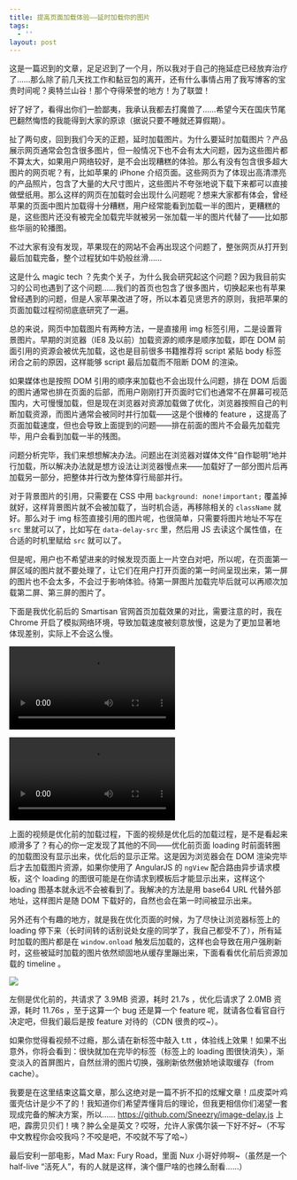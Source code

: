 ```yaml
---
title: 提高页面加载体验——延时加载你的图片
tags:
  - ''
layout: post
---
```

这是一篇迟到的文章，足足迟到了一个月，所以我对于自己的拖延症已经放弃治疗了……那么除了前几天找工作和黏豆包的离开，还有什么事情占用了我写博客的宝贵时间呢？奥特兰山谷！那个夺得荣誉的地方！为了联盟！

好了好了，看得出你们一脸鄙夷，我承认我都去打魔兽了……希望今天在国庆节尾巴翻然悔悟的我能得到大家的原谅（据说只要不睡就还算假期）。

扯了两句皮，回到我们今天的正题，延时加载图片。为什么要延时加载图片？产品展示网页通常会包含很多图片，但一般情况下也不会有太大问题，因为这些图片都不算太大，如果用户网络较好，是不会出现糟糕的体验。那么有没有包含很多超大图片的网页呢？有，比如苹果的 iPhone 介绍页面。这些网页为了体现出高清漂亮的产品照片，包含了大量的大尺寸图片，这些图片不夸张地说下载下来都可以直接做壁纸用。那么这样的网页在加载时会出现什么问题呢？想来大家都有体会，曾经苹果的页面中图片加载得十分糟糕，用户经常能看到加载一半的图片，更糟糕的是，这些图片还没有被完全加载完毕就被另一张加载一半的图片代替了——比如那些华丽的轮播图。

不过大家有没有发现，苹果现在的网站不会再出现这个问题了，整张网页从打开到最后加载完备，整个过程犹如牛奶般丝滑……

这是什么 magic tech ？先卖个关子，为什么我会研究起这个问题？因为我目前实习的公司也遇到了这个问题……我们的首页也包含了很多图片，切换起来也有苹果曾经遇到的问题，但是人家苹果改进了呀，所以本着见贤思齐的原则，我把苹果的页面加载过程彻彻底底研究了一遍。

总的来说，网页中加载图片有两种方法，一是直接用 img 标签引用，二是设置背景图片。早期的浏览器（IE8 及以前）加载资源的顺序是顺序加载，即在 DOM 前面引用的资源会被优先加载，这也是目前很多书籍推荐将 script 紧贴 body 标签闭合之前的原因，这样能够 script 最后加载而不阻断 DOM 的渲染。

如果媒体也是按照 DOM 引用的顺序来加载也不会出现什么问题，排在 DOM 后面的图片通常也排在页面的后部，而用户刚刚打开页面时它们也通常不在屏幕可视范围内，大可慢慢加载，但是现在浏览器对资源加载做了优化，浏览器按照自己的判断加载资源，而图片通常会被同时并行加载——这是个很棒的 feature ，这提高了页面加载速度，但也会导致上面提到的问题——排在前面的图片不会最先加载完毕，用户会看到加载一半的残图。

问题分析完毕，我们来想想解决办法。问题出在浏览器对媒体文件“自作聪明”地并行加载，所以解决办法就是想方设法让浏览器慢点来——加载好了一部分图片后再加载另一部分，把整体并行改为整体穿行局部并行。

对于背景图片的引用，只需要在 CSS 中用 `background: none!important;` 覆盖掉就好，这样背景图片就不会被加载了，当时机合适，再移除相关的 `className` 就好。那么对于 img 标签直接引用的图片呢，也很简单，只需要将图片地址不写在 `src` 里就可以了，比如写在 `data-delay-src` 里，然后用 JS 去读这个属性值，在合适的时机里赋给 `src` 就可以了。

但是呢，用户也不希望进来的时候发现页面上一片空白对吧，所以呢，在页面第一屏区域的图片就不要处理了，让它们在用户打开页面的第一时间呈现出来，第一屏的图片也不会太多，不会过于影响体验。待第一屏图片加载完毕后就可以再顺次加载第二屏、第三屏的图片了。

下面是我优化前后的 Smartisan 官网首页加载效果的对比，需要注意的时，我在 Chrome 开启了模拟网络环境，导致加载速度被刻意放慢，这是为了更加显著地体现差别，实际上不会这么慢。

<video src="https://dn-sneezry.qbox.me/jianguo/1.mp4" controls></video>

<video src="https://dn-sneezry.qbox.me/jianguo/2.mp4" controls></video>

上面的视频是优化前的加载过程，下面的视频是优化后的加载过程，是不是看起来顺滑多了？有心的你一定发现了其他的不同——优化前页面 loading 时前面转圈的加载图没有显示出来，优化后的显示正常。这是因为浏览器会在 DOM 渲染完毕后才去加载图片资源，如果你使用了 AngularJS 的 `ngView` 配合路由异步请求模板，这个 loading 的图很可能是在你请求到模板后才能显示出来，这样这个 loading 图基本就永远不会被看到了。我解决的方法是用 base64 URL 代替外部地址，这样图片是随 DOM 下载好的，自然也会在第一时间被显示出来。

另外还有个有趣的地方，就是我在优化页面的时候，为了尽快让浏览器标签上的 loading 停下来（长时间转的话别说处女座的同学了，我自己都受不了），所有延时加载的图片都是在 `window.onload` 触发后加载的，这样也会导致在用户强刷新时，这些被延时加载的图片依然顽固地从缓存里蹦出来，下面看看优化前后资源加载的 timeline 。

![](https://dn-sneezry.qbox.me/jianguo/timeline.png)

左侧是优化前的，共请求了 3.9MB 资源，耗时 21.7s ，优化后请求了 2.0MB 资源，耗时 11.76s ，至于这算一个 bug 还是算一个 feature 呢，就请各位看官自行决定吧，但我们最后是按 feature 对待的（CDN 很贵的哎~）。

如果你觉得看视频不过瘾，那么请在新标签中敲入 t.tt ，体验线上效果！如果不出意外，你将会看到：很快就加在完毕的标签（标签上的 loading 图很快消失），渐变淡入的首屏图片，自然丝滑的图片切换，强刷新依然傲娇地读取缓存（from cache）。

我要是在这里结束这篇文章，那么这绝对是一篇不折不扣的炫耀文章！瓜皮菜叶鸡蛋壳估计是少不了的！我知道你们希望弄懂背后的理论，但我更相信你们渴望一套现成完备的解决方案，所以…… https://github.com/Sneezry/image-delay.js 上吧，霹雳贝贝们！咦？肿么全是英文？哎呀，允许人家偶尔装一下好不好~（不写中文教程你会咬我吗？不咬是吧，不咬就不写了哈~）

最后安利一部电影，Mad Max: Fury Road，里面 Nux 小哥好帅啊~（虽然是一个 half-live “活死人”，有的人就是这样，演个僵尸啥的也辣么耐看……）